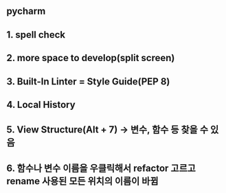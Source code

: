 ##  pycharm

## 1. spell check

## 2. more space to develop(split screen)

## 3. Built-In Linter = Style Guide(PEP 8)

## 4. Local History

## 5. View Structure(Alt + 7) -> 변수, 함수 등 찾을 수 있음

## 6. 함수나 변수 이름을 우클릭해서 refactor 고르고 rename 사용된 모든 위치의 이름이 바뀜
